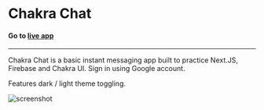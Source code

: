 # Chakra Chat
#### Go to [live app](https://nextjs-chakra-chatapp-qnhb6dq42-bscottnz.vercel.app/)

---

Chakra Chat is a basic instant messaging app built to practice Next.JS, Firebase and Chakra UI. Sign in using Google account.

Features dark / light theme toggling.
 


![screenshot](https://raw.githubusercontent.com/bscottnz/portfolio-site/main/src/assets/chatapp.png)
